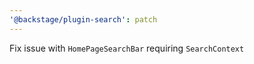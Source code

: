 ```yaml
---
'@backstage/plugin-search': patch
---
```


Fix issue with `HomePageSearchBar` requiring `SearchContext`

